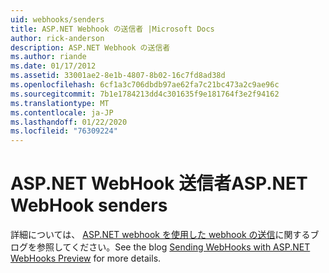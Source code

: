 ```yaml
---
uid: webhooks/senders
title: ASP.NET Webhook の送信者 |Microsoft Docs
author: rick-anderson
description: ASP.NET Webhook の送信者
ms.author: riande
ms.date: 01/17/2012
ms.assetid: 33001ae2-8e1b-4807-8b02-16c7fd8ad38d
ms.openlocfilehash: 6cf1a3c706dbdb97ae62fa7c21bc473a2c9ae96c
ms.sourcegitcommit: 7b1e1784213dd4c301635f9e181764f3e2f94162
ms.translationtype: MT
ms.contentlocale: ja-JP
ms.lasthandoff: 01/22/2020
ms.locfileid: "76309224"
---
```

# <a name="aspnet-webhook-senders"></a><span data-ttu-id="c8b3a-103">ASP.NET WebHook 送信者</span><span class="sxs-lookup"><span data-stu-id="c8b3a-103">ASP.NET WebHook senders</span></span>

<span data-ttu-id="c8b3a-104">詳細については、 [ASP.NET webhook を使用した webhook の送信](https://devblogs.microsoft.com/aspnet/sending-webhooks-with-asp-net-webhooks-preview/)に関するブログを参照してください。</span><span class="sxs-lookup"><span data-stu-id="c8b3a-104">See the blog [Sending WebHooks with ASP.NET WebHooks Preview](https://devblogs.microsoft.com/aspnet/sending-webhooks-with-asp-net-webhooks-preview/) for more details.</span></span>
